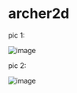 # archer2d

pic 1:

![image](https://user-images.githubusercontent.com/62178856/162599265-d770fa3f-7fbb-45cc-906d-c2df56d2de6c.png)

pic 2: 

![image](https://user-images.githubusercontent.com/62178856/162599278-b253fd5b-7905-4165-ad35-f4127b1089c6.png)
